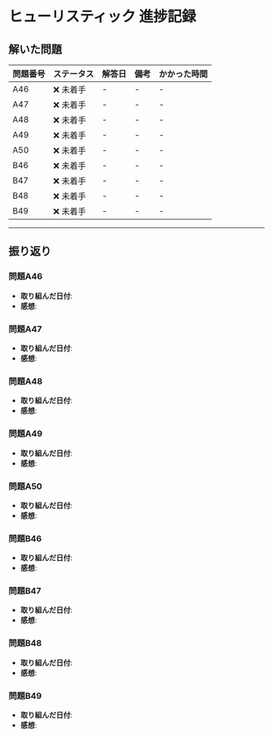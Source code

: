 # ヒューリスティック 進捗記録

## 解いた問題
| 問題番号 | ステータス | 解答日      | 備考                                    | かかった時間 |
|----------|-----------|-------------|-----------------------------------------|--------------|
| A46      | ❌ 未着手  | -           | -                                       | -            |
| A47      | ❌ 未着手  | -           | -                                       | -            |
| A48      | ❌ 未着手  | -           | -                                       | -            |
| A49      | ❌ 未着手  | -           | -                                       | -            |
| A50      | ❌ 未着手  | -           | -                                       | -            |
| B46      | ❌ 未着手  | -           | -                                       | -            |
| B47      | ❌ 未着手  | -           | -                                       | -            |
| B48      | ❌ 未着手  | -           | -                                       | -            |
| B49      | ❌ 未着手  | -           | -                                       | -            |

---

## 振り返り

### 問題A46
- **取り組んだ日付**: 
- **感想**: 

### 問題A47
- **取り組んだ日付**: 
- **感想**: 

### 問題A48
- **取り組んだ日付**: 
- **感想**: 

### 問題A49
- **取り組んだ日付**: 
- **感想**: 

### 問題A50
- **取り組んだ日付**: 
- **感想**: 

### 問題B46
- **取り組んだ日付**: 
- **感想**: 

### 問題B47
- **取り組んだ日付**: 
- **感想**: 

### 問題B48
- **取り組んだ日付**: 
- **感想**: 

### 問題B49
- **取り組んだ日付**: 
- **感想**: 
